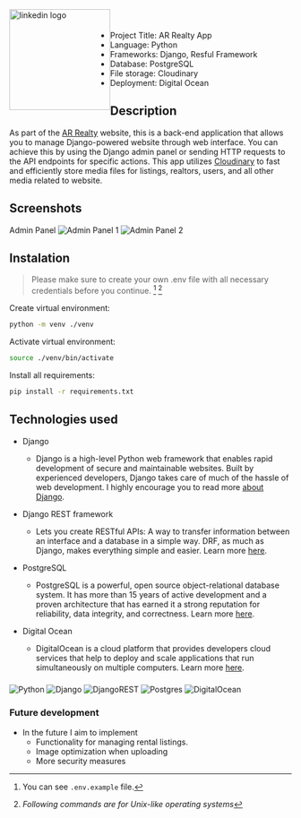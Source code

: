 <a href="https://www.linkedin.com/in/almir-redzematovic-05b734201/" style="outline: none;"><img src="https://res.cloudinary.com/iamalmiir/image/upload/v1655748669/Linkedin-logo-png_ufs32u.png" alt="linkedin logo" style="float: left; margin-top: 10px;width: 180px;"/></a>
<br />
<br />

- Project Title: AR Realty App
- Language: Python
- Frameworks: Django, Resful Framework
- Database: PostgreSQL
- File storage: Cloudinary
- Deployment: Digital Ocean

## Description

As part of the [AR Realty](https://ar-realty.iamalmir.tech/) website, this is a back-end application that allows you to manage Django-powered website through web interface. You can achieve this by using the Django admin panel or sending HTTP requests to the API endpoints for specific actions. This app utilizes [Cloudinary](https://cloudinary.com/) to fast and efficiently store media files for listings, realtors, users, and all other media related to website.

## Screenshots

Admin Panel
<img src="https://res.cloudinary.com/iamalmiir/image/upload/v1669624330/django_admin_panel1_et7wom.png" alt="Admin Panel 1" />
<img src="https://res.cloudinary.com/iamalmiir/image/upload/v1669624442/django_admin_panel2_duuzsq.png" alt="Admin Panel 2" />

## Instalation

> Please make sure to create your own .env file with all necessary credentials before you continue. [^1] [^2]

[^1]: You can see `.env.example` file.
[^2]: _Following commands are for Unix-like operating systems_

Create virtual environment:

```bash
python -m venv ./venv
```

Activate virtual environment:

```bash
source ./venv/bin/activate
```

Install all requirements:

```bash
pip install -r requirements.txt
```

## Technologies used

- Django
  - Django is a high-level Python web framework that enables rapid development of secure and maintainable websites.
    Built by experienced developers, Django takes care of much of the hassle of web development. I highly encourage
    you to read more [about Django](https://developer.mozilla.org/en-US/docs/Learn/Server-side/Django/Introduction).
- Django REST framework

  - Lets you create RESTful APIs: A way to transfer information between an interface and a database in a simple way.
    DRF, as much as Django, makes everything simple and easier. Learn
    more [here](https://www.django-rest-framework.org/).

- PostgreSQL

  - PostgreSQL is a powerful, open source object-relational database system. It has more than 15 years of active development
    and a proven architecture that has earned it a strong reputation for reliability, data integrity, and correctness.
    Learn more [here](https://www.postgresql.org/).

- Digital Ocean

  - DigitalOcean is a cloud platform that provides developers cloud services that help to deploy and scale applications
    that run simultaneously on multiple computers. Learn more [here](https://www.digitalocean.com/).

###

![Python](https://img.shields.io/badge/python-3670A0?style=flat&logo=python&logoColor=ffdd54) ![Django](https://img.shields.io/badge/django-%23092E20.svg?style=flat&logo=django&logoColor=white) ![DjangoREST](https://img.shields.io/badge/DJANGO-REST-ff1709?style=flat&logo=django&logoColor=white&color=ff1709&labelColor=gray) ![Postgres](https://img.shields.io/badge/postgres-%23316192.svg?style=flat&logo=postgresql&logoColor=white) ![DigitalOcean](https://img.shields.io/badge/Digital_Ocean-0080FF?style=flat&logo=DigitalOcean&logoColor=white)

### Future development

- In the future I aim to implement
  - Functionality for managing rental listings.
  - Image optimization when uploading
  - More security measures
